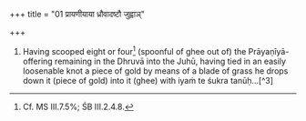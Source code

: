 +++
title = "01 प्रायणीयाया ध्रौवादष्टौ जुह्वाञ्"

+++
1. Having scooped eight or four[^1] (spoonful of ghee out of) the Prāyaṇīyā-offering remaining in the Dhruvā into the Juhū, having tied in an easily loosenable knot a piece of gold by means of a blade of grass he drops down it (piece of gold) into it (ghee) with iyaṁ te śukra tanūḥ...[^3]  


[^1]: Cf. MS III.7.5%; ŚB III.2.4.8.  

[^2]: Cf. ŚB III.2.4.8.  

[^2]: TS I.2.4.a. For this Sūtra cf. in general TS VI.1.7.1. 
